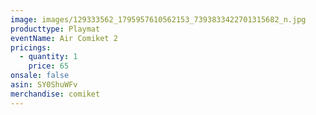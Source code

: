 ```yaml
---
image: images/129333562_1795957610562153_7393833422701315682_n.jpg
producttype: Playmat
eventName: Air Comiket 2
pricings:
  - quantity: 1
    price: 65
onsale: false
asin: SY0ShuWFv
merchandise: comiket
---
```

